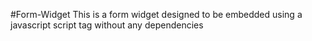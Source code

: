 #Form-Widget
This is a form widget designed to be embedded using a javascript script tag without any dependencies
